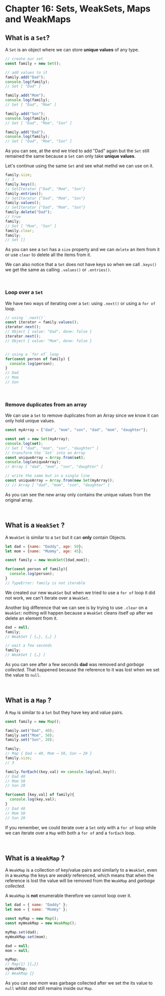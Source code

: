# Chapter 16: Sets, WeakSets, Maps and WeakMaps

## What is a `Set`?

A `Set` is an object where we can store **unique values** of any type.

```js
// create our set
const family = new Set();

// add values to it
family.add("Dad");
console.log(family);
// Set [ "Dad" ]

family.add("Mom");
console.log(family);
// Set [ "Dad", "Mom" ]

family.add("Son");
console.log(family);
// Set [ "Dad", "Mom", "Son" ]

family.add("Dad");
console.log(family);
// Set [ "Dad", "Mom", "Son" ]
```

As you can see, at the end we tried to add "Dad" again but the `Set` still remained the same because a `Set` can only take **unique values**.

Let's continue using the same `Set` and see what methd we can use on it.

``` js
family.size;
// 3
family.keys();
// SetIterator {"Dad", "Mom", "Son"}
family.entries();
// SetIterator {"Dad", "Mom", "Son"}
family.values();
// SetIterator {"Dad", "Mom", "Son"}
family.delete("Dad");
// true
family;
// Set [ "Mom", "Son" ]
family.clear;
family;
// Set []
```

As you can see a `Set` has a `size` property and we can `delete` an item from it or use `clear` to delete all the items from it.

We can also notice that a `Set` does not have keys so when we call `.keys()` we get the same as calling `.values()` or `.entries()`.

&nbsp;

### Loop over a `Set`

We have two ways of iterating over a `Set`: using `.next()` or using a `for of` loop.

``` js
// using `.next()`
const iterator = family.values();
iterator.next();
// Object { value: "Dad", done: false }
iterator.next();
// Object { value: "Mom", done: false }


// using a `for of` loop
for(const person of family) {
  console.log(person);
}
// Dad
// Mom
// Son
```

&nbsp;

### Remove duplicates from an array

We can use a `Set` to remove duplicates from an Array since we know it can only hold unique values.

```js
const myArray = ["dad", "mom", "son", "dad", "mom", "daughter"];

const set = new Set(myArray);
console.log(set);
// Set [ "dad", "mom", "son", "daughter" ]
// transform the `Set` into an Array
const uniqueArray = Array.from(set);
console.log(uniqueArray);
// Array [ "dad", "mom", "son", "daughter" ]

// write the same but in a single line
const uniqueArray = Array.from(new Set(myArray));
// // Array [ "dad", "mom", "son", "daughter" ]
```

As you can see the new array only contains the unique values from the original array.

&nbsp;

## What is a `WeakSet` ?

A `WeakSet` is similar to a `Set` but it can **only** contain Objects.


``` js
let dad = {name: "Daddy", age: 50};
let mom = {name: "Mummy", age: 45};

const family = new WeakSet([dad,mom]);

for(const person of family){
  console.log(person);
}
// TypeError: family is not iterable
```

We created our new `WeakSet` but when we tried to use a `for of` loop it did not work, we can't iterate over a `WeakSet`.

Another big difference that we can see is by trying to use `.clear` on a `WeakSet`: nothing will happen because a `WeakSet` cleans itself up after we delete an element from it.

```js
dad = null;
family;
// WeakSet [ {…}, {…} ]

// wait a few seconds
family;
// WeakSet [ {…} ]
```

As you can see after a few seconds **dad** was removed and *garbage collected*. That happened because the reference to it was lost when we set the value to `null`.


&nbsp;

## What is a `Map` ?

A `Map` is similar to a `Set` but they have key and value pairs.

```js
const family = new Map();

family.set("Dad", 40);
family.set("Mom", 50);
family.set("Son", 20);

family;
// Map { Dad → 40, Mom → 50, Son → 20 }
family.size;
// 3

family.forEach((key,val) => console.log(val,key));
// Dad 40
// Mom 50
// Son 20

for(const [key,val] of family){
  console.log(key,val);
}
// Dad 40
// Mom 50
// Son 20
```

If you remember, we could iterate over a `Set` only with a `for of` loop while we can iterate over a `Map` with both a `for of` and a `forEach` loop.


&nbsp;

## What is a `WeakMap` ?

A `WeakMap` is a collection of key/value pairs and similarly to a `WeakSet`, even in a `WeakMap` the keys are *weakly* referenced, which means that when the reference is lost the value will be removed from the `WeakMap` and *garbage collected*.

A `WeakMap` is **not** enumerable therefore we cannot loop over it.

```js
let dad = { name: "Daddy" };
let mom = { name: "Mommy" };

const myMap = new Map();
const myWeakMap = new WeakMap();

myMap.set(dad);
myWeakMap.set(mom);

dad = null;
mom = null;

myMap;
// Map(1) {{…}}
myWeakMap;
// WeakMap {}
```

As you can see *mom* was garbage collected after we set the its value to `null` whilst *dad* still remains inside our `Map`.